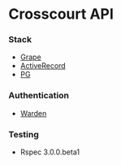 # Crosscourt API

### Stack

- [Grape](https://github.com/intridea/grape)
- [ActiveRecord](http://rubygems.org/gems/activerecord)
- [PG](http://www.postgresql.org/docs/)

### Authentication

- [Warden](https://github.com/hassox/warden)

### Testing

- Rspec 3.0.0.beta1
